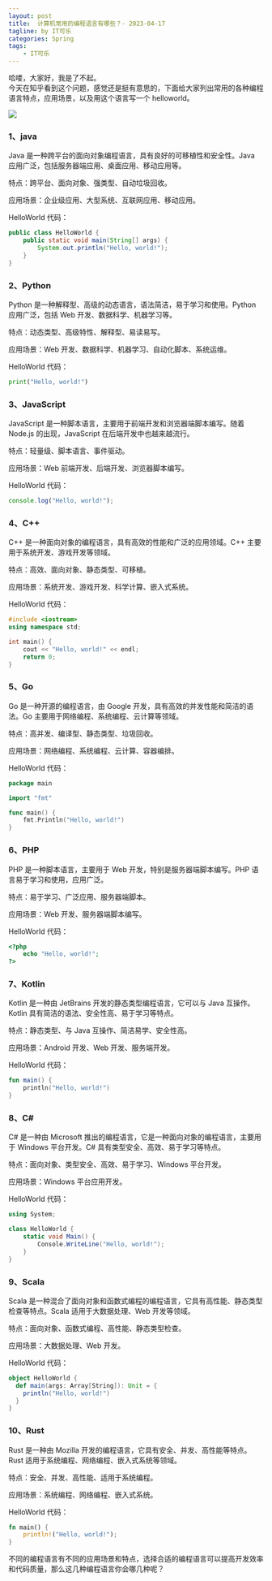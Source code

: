 ```yaml
---
layout: post
title:  计算机常用的编程语言有哪些？- 2023-04-17
tagline: by IT可乐
categories: Spring
tags: 
    - IT可乐
---
```


哈喽，大家好，我是了不起。  
今天在知乎看到这个问题，感觉还是挺有意思的，下面给大家列出常用的各种编程语言特点，应用场景，以及用这个语言写一个 helloworld。
<!--more-->

![](https://www.javanorth.cn/assets/images/2023/itcoke/lang-00.png)

### 1、java

Java 是一种跨平台的面向对象编程语言，具有良好的可移植性和安全性。Java 应用广泛，包括服务器端应用、桌面应用、移动应用等。

特点：跨平台、面向对象、强类型、自动垃圾回收。

应用场景：企业级应用、大型系统、互联网应用、移动应用。

HelloWorld 代码：

```java
public class HelloWorld {
    public static void main(String[] args) {
        System.out.println("Hello, world!");
    }
}
```



### 2、Python

Python 是一种解释型、高级的动态语言，语法简洁，易于学习和使用。Python 应用广泛，包括 Web 开发、数据科学、机器学习等。

特点：动态类型、高级特性、解释型、易读易写。

应用场景：Web 开发、数据科学、机器学习、自动化脚本、系统运维。

HelloWorld 代码：

```python
print("Hello, world!")
```



### 3、JavaScript

JavaScript 是一种脚本语言，主要用于前端开发和浏览器端脚本编写。随着 Node.js 的出现，JavaScript 在后端开发中也越来越流行。

特点：轻量级、脚本语言、事件驱动。

应用场景：Web 前端开发、后端开发、浏览器脚本编写。

HelloWorld 代码：

```javascript
console.log("Hello, world!");
```



### 4、C++

C++ 是一种面向对象的编程语言，具有高效的性能和广泛的应用领域。C++ 主要用于系统开发、游戏开发等领域。

特点：高效、面向对象、静态类型、可移植。

应用场景：系统开发、游戏开发、科学计算、嵌入式系统。

HelloWorld 代码：

```c++
#include <iostream>
using namespace std;

int main() {
    cout << "Hello, world!" << endl;
    return 0;
}
```



### 5、Go

Go 是一种开源的编程语言，由 Google 开发，具有高效的并发性能和简洁的语法。Go 主要用于网络编程、系统编程、云计算等领域。

特点：高并发、编译型、静态类型、垃圾回收。

应用场景：网络编程、系统编程、云计算、容器编排。

HelloWorld 代码：

```go
package main

import "fmt"

func main() {
    fmt.Println("Hello, world!")
}
```



### 6、PHP

PHP 是一种脚本语言，主要用于 Web 开发，特别是服务器端脚本编写。PHP 语言易于学习和使用，应用广泛。

特点：易于学习、广泛应用、服务器端脚本。

应用场景：Web 开发、服务器端脚本编写。

HelloWorld 代码：

```php
<?php
    echo "Hello, world!";
?>
```



### 7、Kotlin

Kotlin 是一种由 JetBrains 开发的静态类型编程语言，它可以与 Java 互操作。Kotlin 具有简洁的语法、安全性高、易于学习等特点。

特点：静态类型、与 Java 互操作、简洁易学、安全性高。

应用场景：Android 开发、Web 开发、服务端开发。

HelloWorld 代码：

```kotlin
fun main() {
    println("Hello, world!")
}
```



### 8、C#

C# 是一种由 Microsoft 推出的编程语言，它是一种面向对象的编程语言，主要用于 Windows 平台开发。C# 具有类型安全、高效、易于学习等特点。

特点：面向对象、类型安全、高效、易于学习、Windows 平台开发。

应用场景：Windows 平台应用开发。

HelloWorld 代码：

```C#
using System;

class HelloWorld {
    static void Main() {
        Console.WriteLine("Hello, world!");
    }
}
```



### 9、Scala

Scala 是一种混合了面向对象和函数式编程的编程语言，它具有高性能、静态类型检查等特点。Scala 适用于大数据处理、Web 开发等领域。

特点：面向对象、函数式编程、高性能、静态类型检查。

应用场景：大数据处理、Web 开发。

HelloWorld 代码：

```scala
object HelloWorld {
  def main(args: Array[String]): Unit = {
    println("Hello, world!")
  }
}
```



### 10、Rust

Rust 是一种由 Mozilla 开发的编程语言，它具有安全、并发、高性能等特点。Rust 适用于系统编程、网络编程、嵌入式系统等领域。

特点：安全、并发、高性能、适用于系统编程。

应用场景：系统编程、网络编程、嵌入式系统。

HelloWorld 代码：

```rust
fn main() {
    println!("Hello, world!");
}
```



不同的编程语言有不同的应用场景和特点，选择合适的编程语言可以提高开发效率和代码质量，那么这几种编程语言你会哪几种呢？